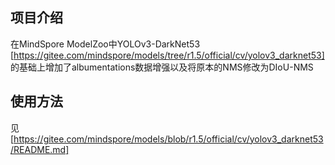 ## 项目介绍

在MindSpore ModelZoo中YOLOv3-DarkNet53 [https://gitee.com/mindspore/models/tree/r1.5/official/cv/yolov3_darknet53] 的基础上增加了albumentations数据增强以及将原本的NMS修改为DIoU-NMS

## 使用方法

见 [https://gitee.com/mindspore/models/blob/r1.5/official/cv/yolov3_darknet53/README.md]
